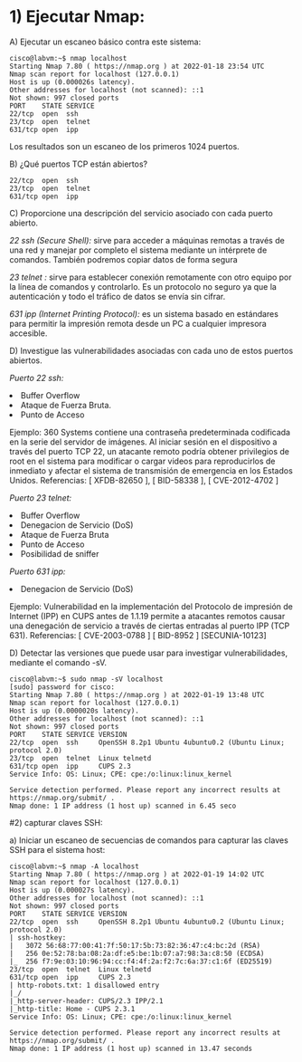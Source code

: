 # 1) Ejecutar Nmap:

A) Ejecutar un escaneo básico contra este sistema:

    cisco@labvm:~$ nmap localhost
    Starting Nmap 7.80 ( https://nmap.org ) at 2022-01-18 23:54 UTC
    Nmap scan report for localhost (127.0.0.1)
    Host is up (0.000026s latency).
    Other addresses for localhost (not scanned): ::1
    Not shown: 997 closed ports
    PORT    STATE SERVICE
    22/tcp  open  ssh
    23/tcp  open  telnet
    631/tcp open  ipp

Los resultados son un escaneo de los primeros 1024 puertos.

B) ¿Qué puertos TCP están abiertos?

    22/tcp  open  ssh
    23/tcp  open  telnet
    631/tcp open  ipp

C) Proporcione una descripción del servicio asociado con cada puerto abierto.
    
*22 ssh (Secure Shell):*  sirve para acceder a máquinas remotas a través de una red y manejar por completo el sistema 
mediante un intérprete de comandos. También podremos copiar datos de forma segura

*23 telnet :*  sirve para establecer conexión remotamente con otro equipo por la línea de comandos y 
controlarlo. Es un protocolo no seguro ya que la autenticación y todo el tráfico de datos se envía sin cifrar.

*631 ipp (Internet Printing Protocol):*  es un sistema basado en estándares para permitir la impresión remota desde un
PC a cualquier impresora accesible.

D) Investigue las vulnerabilidades asociadas con cada uno de estos puertos abiertos.

*Puerto 22 ssh:* 
<li>Buffer Overflow</li>
<li>Ataque de Fuerza Bruta.</li>
<li>Punto de Acceso</li>

Ejemplo:
360 Systems contiene una contraseña predeterminada codificada en la serie del servidor de imágenes. Al iniciar sesión 
en el dispositivo a través del puerto TCP 22, un atacante remoto podría obtener privilegios de root en el sistema para 
modificar o cargar videos para reproducirlos de inmediato y afectar el sistema de transmisión de emergencia en los 
Estados Unidos.
Referencias: [ XFDB-82650 ], [ BID-58338 ], [ CVE-2012-4702 ]

*Puerto 23 telnet:* 

<li>Buffer Overflow</li>
<li>Denegacion de Servicio (DoS)</li>
<li>Ataque de Fuerza Bruta</li>
<li>Punto de Acceso</li>
<li>Posibilidad de sniffer</li>

*Puerto 631 ipp:*
<li>Denegacion de Servicio (DoS)</li>

Ejemplo:
Vulnerabilidad  en la implementación del Protocolo de impresión de Internet (IPP) en CUPS antes de 1.1.19 permite a 
atacantes remotos causar una denegación de servicio a través de ciertas entradas al puerto IPP (TCP 631).
Referencias: [ CVE-2003-0788 ] [ BID-8952 ] [SECUNIA-10123]

D) Detectar las versiones que puede usar para investigar vulnerabilidades, mediante el comando -sV.

    cisco@labvm:~$ sudo nmap -sV localhost
    [sudo] password for cisco: 
    Starting Nmap 7.80 ( https://nmap.org ) at 2022-01-19 13:48 UTC
    Nmap scan report for localhost (127.0.0.1)
    Host is up (0.0000020s latency).
    Other addresses for localhost (not scanned): ::1
    Not shown: 997 closed ports
    PORT    STATE SERVICE VERSION
    22/tcp  open  ssh     OpenSSH 8.2p1 Ubuntu 4ubuntu0.2 (Ubuntu Linux; protocol 2.0)
    23/tcp  open  telnet  Linux telnetd
    631/tcp open  ipp     CUPS 2.3
    Service Info: OS: Linux; CPE: cpe:/o:linux:linux_kernel
    
    Service detection performed. Please report any incorrect results at https://nmap.org/submit/ .
    Nmap done: 1 IP address (1 host up) scanned in 6.45 seco

#2) capturar claves SSH:

a) Iniciar un escaneo de secuencias de comandos para capturar las claves SSH para el sistema host:

    cisco@labvm:~$ nmap -A localhost
    Starting Nmap 7.80 ( https://nmap.org ) at 2022-01-19 14:02 UTC
    Nmap scan report for localhost (127.0.0.1)
    Host is up (0.000027s latency).
    Other addresses for localhost (not scanned): ::1
    Not shown: 997 closed ports
    PORT    STATE SERVICE VERSION
    22/tcp  open  ssh     OpenSSH 8.2p1 Ubuntu 4ubuntu0.2 (Ubuntu Linux; protocol 2.0)
    | ssh-hostkey: 
    |   3072 56:68:77:00:41:7f:50:17:5b:73:82:36:47:c4:bc:2d (RSA)
    |   256 0e:52:78:ba:08:2a:df:e5:be:1b:07:a7:98:3a:c8:50 (ECDSA)
    |_  256 f7:9e:03:10:96:94:cc:f4:4f:2a:f2:7c:6a:37:c1:6f (ED25519)
    23/tcp  open  telnet  Linux telnetd
    631/tcp open  ipp     CUPS 2.3
    | http-robots.txt: 1 disallowed entry 
    |_/
    |_http-server-header: CUPS/2.3 IPP/2.1
    |_http-title: Home - CUPS 2.3.1
    Service Info: OS: Linux; CPE: cpe:/o:linux:linux_kernel
    
    Service detection performed. Please report any incorrect results at https://nmap.org/submit/ .
    Nmap done: 1 IP address (1 host up) scanned in 13.47 seconds

